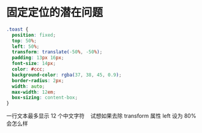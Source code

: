# 固定定位的潜在问题

```css
.toast {
  position: fixed;
  top: 50%;
  left: 50%;
  transform: translate(-50%, -50%);
  padding: 13px 16px;
  font-size: 14px;
  color: #ccc;
  background-color: rgba(37, 38, 45, 0.9);
  border-radius: 2px;
  width: auto;
  max-width: 12em;
  box-sizing: content-box;
}
```

一行文本最多显示 12 个中文字符    试想如果去除 transform 属性 left 设为 80%会怎么样
